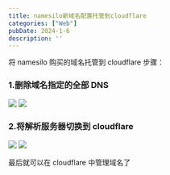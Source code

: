 ```yaml
---
title: namesilo新域名配置托管到cloudflare
categories: ["Web"]
pubDate: 2024-1-6
description: ''
---
```


将 namesilo 购买的域名托管到 cloudflare 步骤：

### **1.删除域名指定的全部 DNS**

<img src="https://cdn.jsdelivr.net/gh/SUNSIR007/picx-images-hosting@master/20240126/%E6%88%AA%E5%B1%8F2024-01-06-23.45.17.5mivrnubtpw0.png"/>



<img src="https://cdn.jsdelivr.net/gh/SUNSIR007/picx-images-hosting@master/20240126/%E6%88%AA%E5%B1%8F2024-01-06-23.49.10.17yq6gfeor28.png"/>

### **2.将解析服务器切换到 cloudflare**

<img src="https://cdn.jsdelivr.net/gh/SUNSIR007/picx-images-hosting@master/20240126/%E6%88%AA%E5%B1%8F2024-01-06-23.45.47.4t2fayvjh0c0.png"/>



<img src="https://cdn.jsdelivr.net/gh/SUNSIR007/picx-images-hosting@master/20240126/%E6%88%AA%E5%B1%8F2024-01-06-23.50.29.3usysnc71k40.png"/>


最后就可以在 cloudflare 中管理域名了
